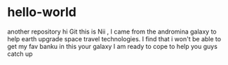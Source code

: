 # hello-world
another repository
hi Git
this is Nii , 
I came from the andromina galaxy to help earth upgrade space travel technologies.
I find that i won't be able to get my fav banku in this your galaxy 
I am ready to cope to help you guys catch up
